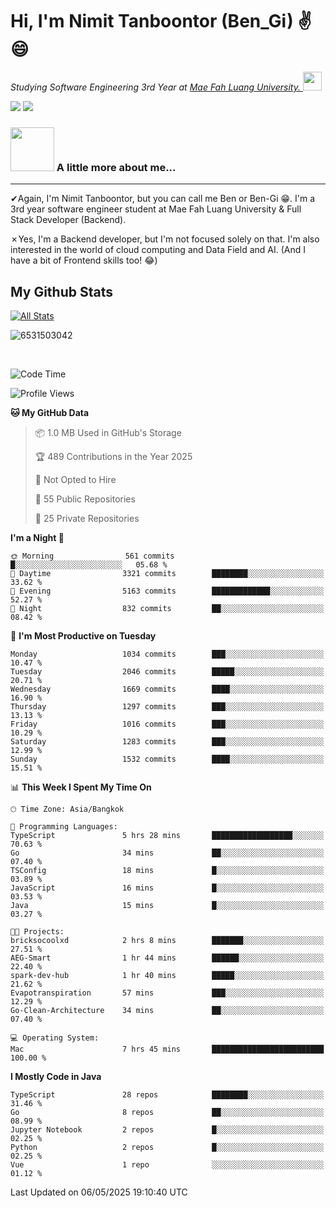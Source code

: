 # Hi, I'm Nimit Tanboontor (Ben_Gi) ✌😄
<p><em>Studying Software Engineering 3rd Year at <a href="https://en.mfu.ac.th/home.html"> Mae Fah Luang University.
</a><img src="https://media.giphy.com/media/WUlplcMpOCEmTGBtBW/giphy.gif" width="30"> </em></p>


[![](https://img.shields.io/badge/linkedin-%230077B5.svg?style=for-the-badge&logo=linkedin)]([https://www.linkedin.com/in/thanaphoom-babparn/](https://www.linkedin.com/in/nimit-tanbooutor-798139246/))
[![](https://img.shields.io/badge/Medium-12100E?style=for-the-badge&logo=medium&logoColor=white)](https://medium.com/@nimittanbooutor)

### <img src="https://media.giphy.com/media/VgCDAzcKvsR6OM0uWg/giphy.gif" width="70"> A little more about me...  

<hr> <!-- Horizontal line -->

&#10004;Again, I'm Nimit Tanboontor, but you can call me Ben or Ben-Gi 😁. I'm a 3rd year software engineer student at Mae Fah Luang University & Full Stack Developer (Backend).

&#10007;Yes, I'm a Backend developer, but I'm not focused solely on that. I'm also interested in the world of cloud computing and Data Field and AI. (And I have a bit of Frontend skills too! 😂)


## My Github Stats

[![All Stats](https://github-readme-stats.vercel.app/api?username=6531503042&show_icons=true&theme=algolia)](https://github.com/6531503042)

<p><img align="center" src="https://github-readme-streak-stats.herokuapp.com/?user=6531503042&" alt="6531503042" /></p>

<br />


<!--START_SECTION:waka-->
![Code Time](http://img.shields.io/badge/Code%20Time-525%20hrs%2038%20mins-blue)

![Profile Views](http://img.shields.io/badge/Profile%20Views-0-blue)

**🐱 My GitHub Data** 

> 📦 1.0 MB Used in GitHub's Storage 
 > 
> 🏆 489 Contributions in the Year 2025
 > 
> 🚫 Not Opted to Hire
 > 
> 📜 55 Public Repositories 
 > 
> 🔑 25 Private Repositories 
 > 
**I'm a Night 🦉** 

```text
🌞 Morning                561 commits         █░░░░░░░░░░░░░░░░░░░░░░░░   05.68 % 
🌆 Daytime                3321 commits        ████████░░░░░░░░░░░░░░░░░   33.62 % 
🌃 Evening                5163 commits        █████████████░░░░░░░░░░░░   52.27 % 
🌙 Night                  832 commits         ██░░░░░░░░░░░░░░░░░░░░░░░   08.42 % 
```
📅 **I'm Most Productive on Tuesday** 

```text
Monday                   1034 commits        ███░░░░░░░░░░░░░░░░░░░░░░   10.47 % 
Tuesday                  2046 commits        █████░░░░░░░░░░░░░░░░░░░░   20.71 % 
Wednesday                1669 commits        ████░░░░░░░░░░░░░░░░░░░░░   16.90 % 
Thursday                 1297 commits        ███░░░░░░░░░░░░░░░░░░░░░░   13.13 % 
Friday                   1016 commits        ███░░░░░░░░░░░░░░░░░░░░░░   10.29 % 
Saturday                 1283 commits        ███░░░░░░░░░░░░░░░░░░░░░░   12.99 % 
Sunday                   1532 commits        ████░░░░░░░░░░░░░░░░░░░░░   15.51 % 
```


📊 **This Week I Spent My Time On** 

```text
🕑︎ Time Zone: Asia/Bangkok

💬 Programming Languages: 
TypeScript               5 hrs 28 mins       ██████████████████░░░░░░░   70.63 % 
Go                       34 mins             ██░░░░░░░░░░░░░░░░░░░░░░░   07.40 % 
TSConfig                 18 mins             █░░░░░░░░░░░░░░░░░░░░░░░░   03.89 % 
JavaScript               16 mins             █░░░░░░░░░░░░░░░░░░░░░░░░   03.53 % 
Java                     15 mins             █░░░░░░░░░░░░░░░░░░░░░░░░   03.27 % 

🐱‍💻 Projects: 
bricksocoolxd            2 hrs 8 mins        ███████░░░░░░░░░░░░░░░░░░   27.51 % 
AEG-Smart                1 hr 44 mins        ██████░░░░░░░░░░░░░░░░░░░   22.40 % 
spark-dev-hub            1 hr 40 mins        █████░░░░░░░░░░░░░░░░░░░░   21.62 % 
Evapotranspiration       57 mins             ███░░░░░░░░░░░░░░░░░░░░░░   12.29 % 
Go-Clean-Architecture    34 mins             ██░░░░░░░░░░░░░░░░░░░░░░░   07.40 % 

💻 Operating System: 
Mac                      7 hrs 45 mins       █████████████████████████   100.00 % 
```

**I Mostly Code in Java** 

```text
TypeScript               28 repos            ████████░░░░░░░░░░░░░░░░░   31.46 % 
Go                       8 repos             ██░░░░░░░░░░░░░░░░░░░░░░░   08.99 % 
Jupyter Notebook         2 repos             █░░░░░░░░░░░░░░░░░░░░░░░░   02.25 % 
Python                   2 repos             █░░░░░░░░░░░░░░░░░░░░░░░░   02.25 % 
Vue                      1 repo              ░░░░░░░░░░░░░░░░░░░░░░░░░   01.12 % 
```




 Last Updated on 06/05/2025 19:10:40 UTC
<!--END_SECTION:waka-->
